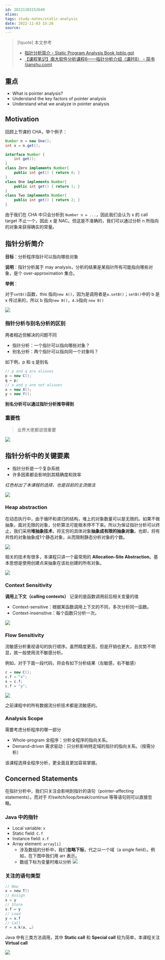 ```yaml
---
id: 20221103152649
alias:
tags: study-notes/static-analysis
date: 2022-11-03 15:26
source: 
---
```


> [!quote] 本文参考
> - [指针分析简介 - Static Program Analysis Book (pblo.gq)](https://spa-book.pblo.gq/ch3/pointer-analysis/03-01-pointer-analysis-spa)
> - [【课程笔记】南大软件分析课程6——指针分析介绍（课时8） - 简书 (jianshu.com)](https://www.jianshu.com/p/9d15edf2604e)

## 重点

- What is pointer analysis? 
- Understand the key factors of pointer analysis
- Understand what we analyze in pointer analysis

## Motivation

回顾上节课的 CHA，举个例子：

```java
Number n = new One();
int x = n.get();

interface Number {
	int get();
}
class Zero implements Number{
	public int get() { return 0; }
}
class One implements Number{
	public int get() { return 1; }
}
class Two implements Number{
	public int get() { return 2; }
}
```

由于我们在 CHA 中只会分析到 `Number n = ...`，因此我们会认为 x 的 call target 不止一个，因此 x 是 NAC。但这是不准确的，我们可以通过分析 n 所指向的对象来获得确实的常量。

## 指针分析简介

**目标**：分析程序指针可以指向哪些对象

**说明**：指针分析属于 may analysis，分析的结果是某指针所有可能指向哪些对象，是个 over-approximation 集合。

**举例**：

对于`setB()`函数，this 指向`new A()`，因为是调用者是`a.setB()`；`setB()`中的 b 是 x 传过来的，所以 b 指向`new B()`，`A.b`指向 `new B()`

![](https://cdn.hcplantern.cn/img/2022/11/03/20221103-163349.png-default)

### 指针分析与别名分析的区别

两者相近但解决的问题不同

- 指针分析：一个指针可以指向哪些对象？
- 别名分析：两个指针可以指向同一个对象吗？

如下例，p 和 q 是别名

```java
// p and q are aliases
p = new C();
q = p;
// x and y are not aliases
x = new X();
y = new Y();
```

**别名分析可以通过指针分析推导得到**

### 重要性

> 业界大佬都说很重要

![](https://cdn.hcplantern.cn/img/2022/11/03/20221103-164056.png-default)

## 指针分析中的关键要素

- 指针分析是一个复杂系统
- 许多因素都会影响到其精确度和效率

*红色标出了本课程的选择，也是目前的主流做法*

![](https://cdn.hcplantern.cn/img/2022/11/03/20221103-223310.png-default)


### Heap abstraction

在动态执行中，由于循环和递归的结构，堆上的对象数量可以是无限的。如果不做抽象，面对无限的对象，分析算法可能根本停不下来。所以为保证指针分析可以终止，我们采用**堆抽象技术**，将无穷的具体对象**抽象成有限的抽象对象**。也即，将有共性的对象抽象成1个静态对象，从而限制静态分析对象的个数。

![](https://cdn.hcplantern.cn/img/2022/11/03/20221103-164835.png-default)

相关的技术有很多，本课程只讲一个最常用的 **Allocation-Site Abstraction**。基本思想是使用创建点来抽象在该处创建的所有对象。

![](https://cdn.hcplantern.cn/img/2022/11/03/20221103-165035.png-default)

### Context Sensitivity

**调用上下文（calling contexts）** 记录的是函数调用前后相关变量的值

-   Context-sensitive：根据某函数调用上下文的不同，多次分析同一函数。
-   Context-insensitive：每个函数只分析一次。

![](https://cdn.hcplantern.cn/img/2022/11/03/20221103-165600.png-default)

### Flow Sensitivity

流敏感分析重视语句的执行顺序。虽然精度更高，但是开销也更大，且优势不明显，故一般使用流不敏感分析。

例如，对于下面一段代码，将会有如下分析结果（左敏感，右不敏感）

```java
c = new C();
c.f = "x";
s = c.f;
c.f = "y";
```

![](https://cdn.hcplantern.cn/img/2022/11/03/20221103-185508.png-default)

之前课程中的所有数据流分析技术都是流敏感的。

### Analysis Scope

需要考虑分析程序的哪一部分

-   Whole-program 全程序：分析全程序的指向关系。
-   Demand-driven 需求驱动：只分析影响特定域的指针的指向关系。（按需分析）

该课程选择全程序分析，更全面且更加容易掌握。

## Concerned Statements

在指针分析中，我们只关注会影响到指针的语句（pointer-affecting statements）。而对于 if/switch/loop/break/continue 等等语句则可以直接忽略。

### Java 中的指针

- Local variable: `x`
- Static field: `C.f`
- Instance field: `x.f`
- Array element: `array[i]`
	- 涉及数组的分析中，我们**忽略下标**，代之以一个域（a single field）。例如，在下图中我们用 arr 表示。
	- 数组下标为变量时难以分析
![](https://cdn.hcplantern.cn/img/2022/11/03/20221103-224343.png-default)

### 关注的语句类型

```c
// New
x = new T()
// Assign
x = y
// Store
x.f = y
// Load
y = x.f
// Call
r = x.k(a, …)
```

Java 中有三类方法调用，其中 **Static call** 和 **Special call** 较为简单，本课程关注 **Virtual call** 

![](https://cdn.hcplantern.cn/img/2022/11/03/20221103-225115.png-default)


